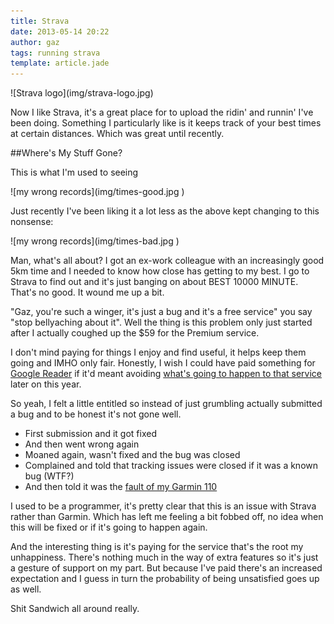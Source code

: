 ```yaml
---
title: Strava
date: 2013-05-14 20:22
author: gaz
tags: running strava 
template: article.jade
---
```


<div class='middle'>
![Strava logo](img/strava-logo.jpg)
</div>



Now I like Strava, it's a great place for to upload the ridin' and runnin' I've been doing. Something I particularly like is it keeps track of your best times at certain distances. Which was great until recently.

##Where's My Stuff Gone?

This is what I'm used to seeing

<div class='middle'>
![my wrong records](img/times-good.jpg )
</div>

Just recently I've been liking it a lot less as the above kept changing to this nonsense:

<div class='middle'>
![my wrong records](img/times-bad.jpg )
</div>

Man, what's all about? I got an ex-work colleague with an increasingly good 5km time and I needed to know how close has getting to my best. I go to Strava to find out and it's just banging on about BEST 10000 MINUTE. That's no good. It wound me up a bit.

"Gaz, you're such a winger, it's just a bug and it's a free service" you say "stop bellyaching about it". Well the thing is this problem only just started after I actually coughed up the $59 for the Premium service.

I don't mind paying for things I enjoy and find useful, it helps keep them going and IMHO only fair. Honestly, I wish I could have paid something for [Google Reader](http://www.google.co.uk/reader)
if it'd meant avoiding [what's going to happen to that service](http://blogs.independent.co.uk/2013/05/07/what-to-do-without-google-reader/) later on this year.

So yeah, I felt a little entitled so instead of just grumbling actually submitted a bug and to be honest it's not gone well.

* First submission and it got fixed
* And then went wrong again
* Moaned again, wasn't fixed and the bug was closed
* Complained and told that tracking issues were closed if it was a known bug (WTF?)
* And then told it was the [fault of my Garmin 110](http://pastebin.com/TL33x7fq )

I used to be a programmer, it's pretty clear that this is an issue with Strava rather than Garmin. Which has left me feeling a bit fobbed off, no idea when this will be fixed or if it's going to happen again.

And the interesting thing is it's paying for the service that's the root my unhappiness. There's nothing much in the way of extra features so it's just a gesture of support on my part. But because I've paid there's an increased expectation and I guess in turn the probability of being unsatisfied goes up as well.

Shit Sandwich all around really.
